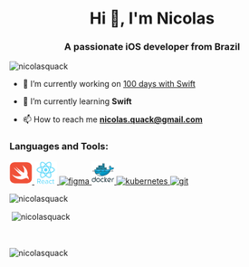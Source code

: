 <h1 align="center">Hi 👋, I'm Nicolas</h1>
<h3 align="center">A passionate iOS developer from Brazil</h3>

<p align="left"> <img src="https://komarev.com/ghpvc/?username=nicolasquack&label=Profile%20views&color=0e75b6&style=flat" alt="nicolasquack" /> </p>

- 🔭 I’m currently working on [100 days with Swift](https://github.com/nicolasQuack/365-days-of-Swift)

- 🌱 I’m currently learning **Swift**

- 📫 How to reach me **nicolas.quack@gmail.com**
  
<h3 align="left">Languages and Tools:</h3>
<p align="left"> 
  <a href="https://developer.apple.com/swift/" target="_blank" rel="noreferrer"> <img src="https://raw.githubusercontent.com/devicons/devicon/master/icons/swift/swift-original.svg" alt="swift" width="40" height="40"/> </a> 
  <a href="https://reactjs.org/" target="_blank" rel="noreferrer"> <img src="https://raw.githubusercontent.com/devicons/devicon/master/icons/react/react-original-wordmark.svg" alt="react" width="40" height="40"/> </a> 
  <a href="https://www.figma.com/" target="_blank" rel="noreferrer"> <img src="https://www.vectorlogo.zone/logos/figma/figma-icon.svg" alt="figma" width="40" height="40"/> </a> 
  <a href="https://www.docker.com/" target="_blank" rel="noreferrer"> <img src="https://raw.githubusercontent.com/devicons/devicon/master/icons/docker/docker-original-wordmark.svg" alt="docker" width="40" height="40"/> </a> 
  <a href="https://kubernetes.io" target="_blank" rel="noreferrer"> <img src="https://www.vectorlogo.zone/logos/kubernetes/kubernetes-icon.svg" alt="kubernetes" width="40" height="40"/> </a> 
  <a href="https://git-scm.com/" target="_blank" rel="noreferrer"> <img src="https://www.vectorlogo.zone/logos/git-scm/git-scm-icon.svg" alt="git" width="40" height="40"/> </a> 
</p>

<p><img align="left" src="https://github-readme-stats.vercel.app/api/top-langs?username=nicolasquack&show_icons=true&locale=en&layout=compact" alt="nicolasquack" /></p>
<br>

<p>&nbsp;<img align="center" src="https://github-readme-stats.vercel.app/api?username=nicolasquack&show_icons=true&locale=en" alt="nicolasquack" /></p>
<br>
<p><img align="center" src="https://github-readme-streak-stats.herokuapp.com/?user=nicolasquack&" alt="nicolasquack" /></p>
